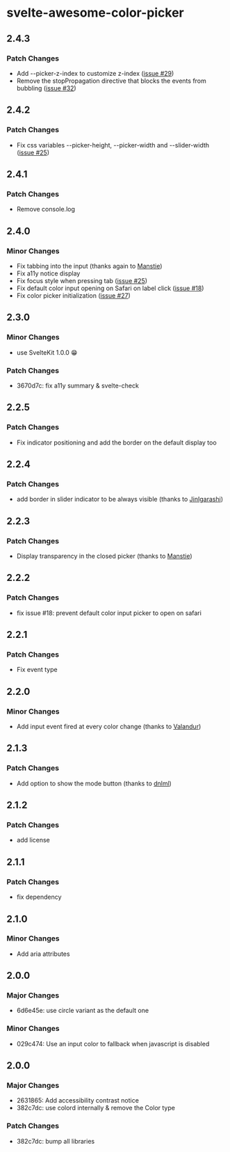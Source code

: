 # svelte-awesome-color-picker

## 2.4.3

### Patch Changes

- Add --picker-z-index to customize z-index ([issue #29](https://github.com/Ennoriel/svelte-awesome-color-picker/issues/29))
- Remove the stopPropagation directive that blocks the events from bubbling ([issue #32](https://github.com/Ennoriel/svelte-awesome-color-picker/issues/32))

## 2.4.2

### Patch Changes

- Fix css variables --picker-height, --picker-width and --slider-width ([issue #25](https://github.com/Ennoriel/svelte-awesome-color-picker/issues/31))

## 2.4.1

### Patch Changes

- Remove console.log

## 2.4.0

### Minor Changes

- Fix tabbing into the input (thanks again to [Manstie](https://github.com/manstie))
- Fix a11y notice display
- Fix focus style when pressing tab ([issue #25](https://github.com/Ennoriel/svelte-awesome-color-picker/issues/25))
- Fix default color input opening on Safari on label click ([issue #18](https://github.com/Ennoriel/svelte-awesome-color-picker/issues/18))
- Fix color picker initialization ([issue #27](https://github.com/Ennoriel/svelte-awesome-color-picker/issues/27))

## 2.3.0

### Minor Changes

- use SvelteKit 1.0.0 😁

### Patch Changes

- 3670d7c: fix a11y summary & svelte-check

## 2.2.5

### Patch Changes

- Fix indicator positioning and add the border on the default display too

## 2.2.4

### Patch Changes

- add border in slider indicator to be always visible (thanks to [JinIgarashi](https://github.com/JinIgarashi))

## 2.2.3

### Patch Changes

- Display transparency in the closed picker (thanks to [Manstie](https://github.com/manstie))

## 2.2.2

### Patch Changes

- fix issue #18: prevent default color input picker to open on safari

## 2.2.1

### Patch Changes

- Fix event type

## 2.2.0

### Minor Changes

- Add input event fired at every color change (thanks to [Valandur](https://github.com/Valandur))

## 2.1.3

### Patch Changes

- Add option to show the mode button (thanks to [dnlml](https://github.com/dnlml))

## 2.1.2

### Patch Changes

- add license

## 2.1.1

### Patch Changes

- fix dependency

## 2.1.0

### Minor Changes

- Add aria attributes

## 2.0.0

### Major Changes

- 6d6e45e: use circle variant as the default one

### Minor Changes

- 029c474: Use an input color to fallback when javascript is disabled

## 2.0.0

### Major Changes

- 2631865: Add accessibility contrast notice
- 382c7dc: use colord internally & remove the Color type

### Patch Changes

- 382c7dc: bump all libraries
